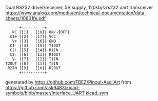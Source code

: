 Dual RS232 driver/receiver, 5V supply, 120kb/s
rs232 uart transceiver
https://www.analog.com/media/en/technical-documentation/data-sheets/10801fe.pdf


	      +----------+
	   NC |[1]   [18]| ON/~{OFF}
	  C1+ |[2]   [17]| VCC
	   V+ |[3]   [16]| GND
	  C1- |[4]   [15]| T1OUT
	  C2+ |[5]   [14]| R1IN
	  C2- |[6]   [13]| R1OUT
	   V- |[7]   [12]| T1IN
	T2OUT |[8]   [11]| T2IN
	 R2IN |[9]   [10]| R2OUT
	      +----------+


generated by https://github.com/FBEZ/Pinout-AsciiArt from https://github.com/ask6483/kicad-symbols/blob/master/Interface_UART.kicad_sym